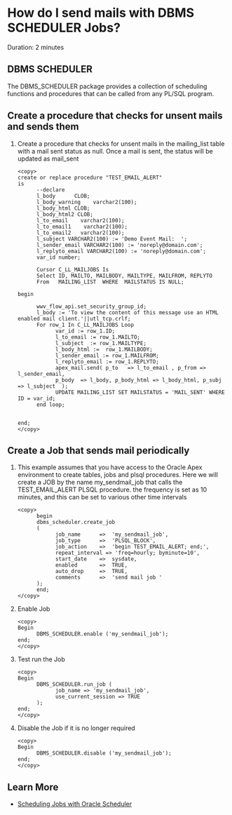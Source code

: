 # How do I send mails with DBMS SCHEDULER Jobs?
Duration: 2 minutes

##  DBMS SCHEDULER

The DBMS_SCHEDULER package provides a collection of scheduling functions and procedures that can be called from any PL/SQL program.

## Create a procedure that checks for unsent mails and sends them

1. Create a procedure that checks for unsent mails in the mailing\_list table with a mail sent status as null. Once a mail is sent, the status will be updated as mail\_sent

      ```
      <copy> 
      create or replace procedure "TEST_EMAIL_ALERT"
      is
            --declare
            l_body      CLOB;
            l_body_warning    varchar2(100);
            l_body_html CLOB;
            l_body_html2 CLOB;
            l_to_email    varchar2(100);
            l_to_email1    varchar2(100);
            l_to_email2   varchar2(100);
            l_subject VARCHAR2(100) := 'Demo Event Mail:  ';
            l_sender_email VARCHAR2(100) := 'noreply@domain.com';
            l_replyto_email VARCHAR2(100) := 'noreply@domain.com';
            var_id number;

            Cursor C_LL_MAILJOBS Is
            Select ID, MAILTO, MAILBODY, MAILTYPE, MAILFROM, REPLYTO
            From   MAILING_LIST  WHERE  MAILSTATUS IS NULL;

      begin

            wwv_flow_api.set_security_group_id;
            l_body := 'To view the content of this message use an HTML enabled mail client.'||utl_tcp.crlf;
            For row_1 In C_LL_MAILJOBS Loop
                  var_id := row_1.ID;
                  l_to_email := row_1.MAILTO;
                  l_subject  := row_1.MAILTYPE;
                  l_body_html :=  row_1.MAILBODY;
                  l_sender_email := row_1.MAILFROM;
                  l_replyto_email := row_1.REPLYTO;
                  apex_mail.send( p_to   => l_to_email , p_from => l_sender_email, 
                  p_body  => l_body, p_body_html => l_body_html, p_subj => l_subject  );
                  UPDATE MAILING_LIST SET MAILSTATUS = 'MAIL_SENT' WHERE ID = var_id;
            end loop;


      end;   
      </copy>
      ```
## Create a Job that sends mail periodically

1. This example assumes that you have access to the Oracle Apex environment to create tables, jobs and plsql procedures. Here we will create a JOB by the name my\_sendmail\_job that calls the TEST\_EMAIL\_ALERT PLSQL procedure. the frequency is set as 10 minutes, and this can be set to various other time intervals

      ```
      <copy> 
            begin
            dbms_scheduler.create_job
            (
                  job_name      =>  'my_sendmail_job',
                  job_type      =>  'PLSQL_BLOCK',
                  job_action    =>  'begin TEST_EMAIL_ALERT; end;',
                  repeat_interval => 'freq=hourly; byminute=10',
                  start_date    =>  sysdate,
                  enabled       =>  TRUE,
                  auto_drop     =>  TRUE,
                  comments      =>  'send mail job '
            );
            end;  
      </copy>
      ```      

2. Enable Job
      ```
      <copy>
      Begin
            DBMS_SCHEDULER.enable ('my_sendmail_job');
      end;
      </copy>
      ```

3. Test run the Job
      ```
      <copy>
      Begin
            DBMS_SCHEDULER.run_job ( 
                  job_name => 'my_sendmail_job',
                  use_current_session => TRUE
            );
      end;
      </copy>
      ```

4. Disable the Job if it is no longer required
      ```
      <copy>
      Begin
            DBMS_SCHEDULER.disable ('my_sendmail_job');
      end;
      </copy>
      ```

## Learn More

* [Scheduling Jobs with Oracle Scheduler](https://docs.oracle.com/cd/E11882_01/server.112/e25494/scheduse.htm)
